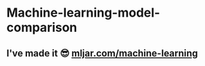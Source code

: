 # Machine-learning-model-comparison

<h2>I've made it 😎 <a href="https://mljar.com/machine-learning/" target="_blank">mljar.com/machine-learning</h2>
